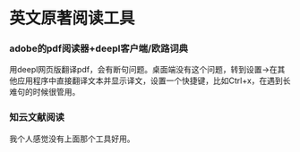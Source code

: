# 英文原著阅读工具
### adobe的pdf阅读器+deepl客户端/欧路词典
用deepl网页版翻译pdf，会有断句问题。桌面端没有这个问题，转到设置->在其他应用程序中直接翻译文本并显示译文，设置一个快捷键，比如Ctrl+x，在遇到长难句的时候很管用。    

### 知云文献阅读
我个人感觉没有上面那个工具好用。  